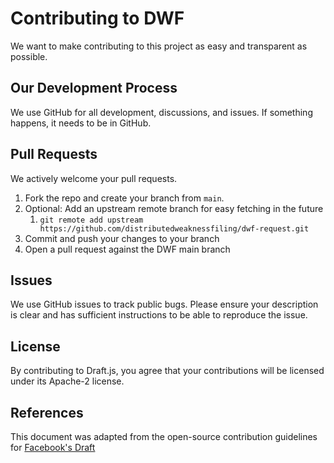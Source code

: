 # Contributing to DWF
We want to make contributing to this project as easy and transparent as
possible.

## Our Development Process
We use GitHub for all development, discussions, and issues. If something
happens, it needs to be in GitHub.

## Pull Requests
We actively welcome your pull requests.

1) Fork the repo and create your branch from `main`.
1) Optional: Add an upstream remote branch for easy fetching in the future
    1) `git remote add upstream https://github.com/distributedweaknessfiling/dwf-request.git`
1) Commit and push your changes to your branch
1) Open a pull request against the DWF main branch

## Issues
We use GitHub issues to track public bugs. Please ensure your description is
clear and has sufficient instructions to be able to reproduce the issue.

## License
By contributing to Draft.js, you agree that your contributions will be licensed
under its Apache-2 license.

## References
This document was adapted from the open-source contribution guidelines for [Facebook's Draft](https://github.com/facebook/draft-js/blob/a9316a723f9e918afde44dea68b5f9f39b7d9b00/CONTRIBUTING.md)

